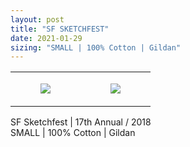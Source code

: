 ```yaml
---
layout: post
title: "SF SKETCHFEST"
date: 2021-01-29
sizing: "SMALL | 100% Cotton | Gildan"
---
```




<table style="width:100%;"><tr><td style="vertical-align:top;">
      <figure class="tmblr-full" data-orig-height="2048" data-orig-width="1365" data-orig-src="https://concertshirts.netlify.app/shirts/0585/0585-01.jpg"><img src="https://64.media.tumblr.com/e99838bb1d0499d55e3648d20b1dd1bf/cbbe363bac80a96f-bc/s540x810/7201f9b68700d2a310627fab3bc1a4f3daf44566.jpg" data-orig-height="2048" data-orig-width="1365" data-orig-src="https://concertshirts.netlify.app/shirts/0585/0585-01.jpg"/></figure></td>
    <td style="vertical-align:top;">
      <figure class="tmblr-full" data-orig-height="2048" data-orig-width="1365" data-orig-src="https://concertshirts.netlify.app/shirts/0585/0585-02.jpg"><img src="https://64.media.tumblr.com/253642247976f57fc4cfa02187c49950/cbbe363bac80a96f-10/s540x810/7238739f60d6bdb50ffb483c90c557f030f3fe3a.jpg" data-orig-height="2048" data-orig-width="1365" data-orig-src="https://concertshirts.netlify.app/shirts/0585/0585-02.jpg"/></figure></td>
  </tr></table><p>
  SF Sketchfest | 17th Annual / 2018<br/>SMALL | 100% Cotton | Gildan
</p>
